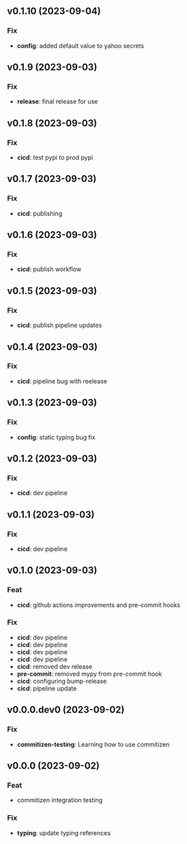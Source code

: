 ## v0.1.10 (2023-09-04)

### Fix

- **config**: added default value to yahoo secrets

## v0.1.9 (2023-09-03)

### Fix

- **release**: final release for use

## v0.1.8 (2023-09-03)

### Fix

- **cicd**: test pypi to prod pypi

## v0.1.7 (2023-09-03)

### Fix

- **cicd**: publishing

## v0.1.6 (2023-09-03)

### Fix

- **cicd**: publish workflow

## v0.1.5 (2023-09-03)

### Fix

- **cicd**: publish pipeline updates

## v0.1.4 (2023-09-03)

### Fix

- **cicd**: pipeline bug with reelease

## v0.1.3 (2023-09-03)

### Fix

- **config**: static typing bug fix

## v0.1.2 (2023-09-03)

### Fix

- **cicd**: dev pipeline

## v0.1.1 (2023-09-03)

### Fix

- **cicd**: dev pipeline

## v0.1.0 (2023-09-03)

### Feat

- **cicd**: github actions improvements and pre-commit hooks

### Fix

- **cicd**: dev pipeline
- **cicd**: dev pipeline
- **cicd**: dev pipeline
- **cicd**: dev pipeline
- **cicd**: removed dev release
- **pre-commit**: removed mypy from pre-commit hook
- **cicd**: configuring bump-release
- **cicd**: pipeline update

## v0.0.0.dev0 (2023-09-02)

### Fix

- **commitizen-testing**: Learning how to use commitizen

## v0.0.0 (2023-09-02)

### Feat

- commitizen integration testing

### Fix

- **typing**: update typing references
